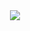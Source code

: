 <center><img src="https://www.novinite.com/media/images/2013-10/photo_verybig_154277.jpg"></center>
